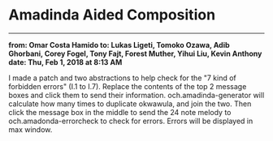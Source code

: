 # Amadinda Aided Composition
---------------------------
__from:	Omar Costa Hamido
    to:	Lukas Ligeti, Tomoko Ozawa, Adib Ghorbani, Corey Fogel, Tony Fajt, Forest Muther, Yihui Liu, Kevin Anthony
  date:	Thu, Feb 1, 2018 at 8:13 AM__

I made a patch and two abstractions to help check for the "7 kind of forbidden errors" (I.1 to I.7).
Replace the contents of the top 2 message boxes and click them to send their information. och.amadinda-generator will calculate how many times to duplicate okwawula, and join the two. Then click the message box in the middle to send the 24 note melody to och.amadonda-errorcheck to check for errors. Errors will be displayed in max window.
